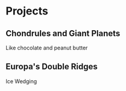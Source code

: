 # Projects

## Chondrules and Giant Planets
Like chocolate and peanut butter

## Europa's Double Ridges
Ice Wedging
